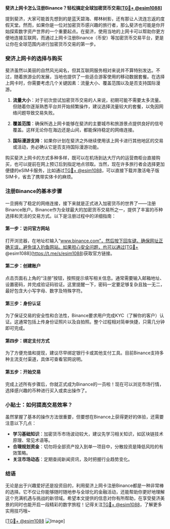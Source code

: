 **斐济上网卡怎么注册Binance？轻松搞定全球加密货币交易[[TG💪+ @esim1088](https://t.me/s/esim1088)]**

提到斐济，大家可能首先想到的是蓝天碧海、椰林树影，还有那让人流连忘返的度假天堂。然而，如果你是一位对加密货币感兴趣的旅行者，那么斐济也可能是你开始探索数字资产世界的一个重要起点。在斐济，使用当地的上网卡可以帮助你更方便地连接互联网，而通过上网卡注册Binance（币安）等加密货币交易平台，更是让你在全球范围内进行加密货币交易的第一步。

### 斐济上网卡的选择与购买

斐济虽然以美丽的自然风光闻名，但其互联网服务相对来说并不算特别发达。不过，随着旅游业的发展，当地也提供了一些适合游客使用的移动数据套餐。在选择上网卡时，你需要考虑几个关键因素：流量大小、覆盖范围以及是否支持国际漫游。

1. **流量大小**：对于初次尝试加密货币交易的人来说，初期可能不需要太多流量。但随着你逐渐熟悉平台并开始频繁操作，建议选择流量较大的套餐，以免因网络问题导致交易失败。
   
2. **覆盖范围**：确保所选上网卡能够在斐济的主要城市和旅游景点提供良好的信号覆盖。这样无论你在海边还是山间，都能保持稳定的网络连接。

3. **国际漫游支持**：如果你计划在斐济之外继续使用该上网卡进行其他地区的交易或活动，务必确认它是否支持国际漫游功能。

购买斐济上网卡的方式多种多样，既可以在机场到达大厅内的运营商柜台直接购买，也可以提前在网上预订后到指定地点领取。当然，现在许多旅行者会选择更加便捷的eSIM卡服务，比如通过[TG💪+ @esim1088](https://t.me/s/esim1088)，可以直接下载并激活电子版SIM卡，省去了携带实体卡的麻烦。

### 注册Binance的基本步骤

一旦拥有了稳定的网络连接，接下来就是正式进入加密货币的世界了——注册Binance账户。Binance作为全球最大的加密货币交易所之一，提供了丰富的币种选择和灵活的交易方式。以下是注册过程中的详细指南：

#### 第一步：访问官方网站
打开浏览器，在地址栏输入“www.binance.com”，然后按下回车键。确保网址正确无误，避免误入钓鱼网站。如果担心安全问题，也可以通过[TG💪+ @esim1088](https://t.me/s/esim1088)获取官方链接。

#### 第二步：创建账户
点击页面右上角的“注册”按钮，按照提示填写相关信息。通常需要输入邮箱地址、设置密码，并完成验证码验证。这里提醒一下，密码一定要足够复杂且独一无二，最好包含大小写字母、数字及特殊字符。

#### 第三步：身份认证
为了保证交易的安全性和合法性，Binance要求用户完成KYC（了解你的客户）认证。这通常包括上传身份证照片以及自拍照。整个过程相对简单快捷，只需几分钟即可完成。

#### 第四步：绑定支付方式
为了方便充值和提现，建议尽早绑定银行卡或其他支付工具。目前Binance支持多种主流支付渠道，具体可查看官网说明。

#### 第五步：开始交易
完成上述所有步骤后，你就正式成为Binance的一员啦！现在可以浏览市场行情，选择感兴趣的币种进行买入或卖出操作了。

### 小贴士：如何提高交易效率？

虽然掌握了基本的操作方法很重要，但要想在Binance上获得更好的体验，还需要注意以下几点：

- **学习基础知识**：加密货币市场波动较大，建议先学习相关知识，如区块链技术原理、常见术语等。
- **合理规划资金**：切勿将全部资产投入到单一项目中，分散投资是降低风险的有效策略。
- **关注市场动态**：定期查阅新闻资讯，及时把握行业趋势变化。

### 结语

无论是出于兴趣爱好还是投资目的，利用斐济上网卡注册Binance都是一种非常棒的选择。它不仅让你能够随时随地参与全球化的金融活动，还能帮助你更好地理解这个充满机遇与挑战的新领域。希望本文提供的信息对你有所帮助，在享受斐济美景的同时也能开启一段精彩的数字旅程！记得关注[TG💪+ @esim1088](https://t.me/s/esim1088)，了解更多实用技巧哦~

[[TG💪+ @esim1088](https://t.me/s/esim1088) ![Image](https://i.postimg.cc/4NQfJmqS/Snipaste-2025-05-13-00-14-12.png)]